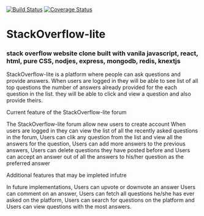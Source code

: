 [![Build Status](https://travis-ci.org/jidsfotech/StackOverflow-lite.svg?branch=master)](https://travis-ci.org/jidsfotech/StackOverflow-lite) [![Coverage Status](https://coveralls.io/repos/github/jidsfotech/StackOverflow-lite/badge.svg)](https://coveralls.io/github/jidsfotech/StackOverflow-lite)
 

# StackOverflow-lite
### stack overflow website clone built with vanila javascript, react, html, pure CSS, nodjes, express, mongodb, redis, knextjs 

StackOverflow-lite is a platform where people can ask questions and provide answers. When users are logged in they will be able to see list of all top questions the number of answers already provided for the each question in the list. they will be able to click and view a question and also provide theirs.

Current feature of the StackOverflow-lite forum  

The StackOverflow-lite forum allow new users to create account When users are logged in they can view the list of all the recently asked questions in the forum, Users can clik any question from the list and view all the answers for the question, Users can add more answers to the previous answers, Users can delete questions they have posted before and Users can accept an answer out of all the answers to his/her question as the preferred answer  

Additional features that may be impleted infutre 

In future implementations, Users can upvote or downvote an answer Users can comment on an answer, Users can fetch all questions he/she has ever asked on the platform, Users can search for questions on the platform and Users can view questions with the most answers.
